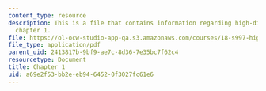 ```yaml
---
content_type: resource
description: This is a file that contains information regarding high-dimensional statistics
  chapter 1.
file: https://ol-ocw-studio-app-qa.s3.amazonaws.com/courses/18-s997-high-dimensional-statistics-spring-2015/a69e2f53bb2eeb9464520f3027fc61e6_MIT18_S997S15_Chapter1.pdf
file_type: application/pdf
parent_uid: 2413817b-9bf9-ae7c-8d36-7e35bc7f62c4
resourcetype: Document
title: Chapter 1
uid: a69e2f53-bb2e-eb94-6452-0f3027fc61e6
---
```

